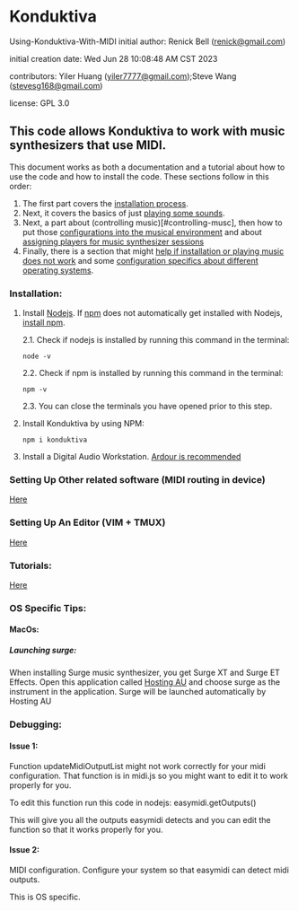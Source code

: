 # Konduktiva 
Using-Konduktiva-With-MIDI
initial author: Renick Bell (renick@gmail.com)

initial creation date: Wed Jun 28 10:08:48 AM CST 2023

contributors: Yiler Huang (yiler7777@gmail.com);Steve Wang (stevesg168@gmail.com)

license: GPL 3.0

## This code allows Konduktiva to work with music synthesizers that use MIDI.

This document works as both a documentation and a tutorial about how to use the code and how to install the code. These sections follow in this order:
1. The first part covers the [installation process](#installation). 
2. Next, it covers the basics of just [playing some sounds](#running-the-code).
3. Next, a part about (controlling music)[#controlling-musc], then how to put those [configurations into the musical environment](#record-configuration-objects-to-musical-environment) and about [assigning players for music synthesizer sessions](#assigning-player-for-music-synthesizer-session)
4. Finally, there is a section that might [help if installation or playing music does not work](#debugging) and some [configuration specifics about different operating systems](#os).

### Installation:

1. Install [Nodejs](https://nodejs.org/en). If [npm](https://www.npmjs.com/package/npm) does not automatically get installed with Nodejs, [install npm](https://github.com/npm/cli).

    2.1. Check if nodejs is installed by running this command in the terminal:
    ```
    node -v
    ```
    2.2. Check if npm is installed by running this command in the terminal:
    ```
    npm -v
    ```

    2.3. You can close the terminals you have opened prior to this step.

2. Install Konduktiva by using NPM:
    ```
    npm i konduktiva
    ```
3. Install a Digital Audio Workstation. [Ardour is recommended](https://ardour.org/)
### Setting Up Other related software (MIDI routing in device)

[Here](http://konduktiva.org/doku.php?id=first_steps)

### Setting Up An Editor (VIM + TMUX)

[Here](https://konduktiva.org/doku.php?id=vim-tmux-setup)

### Tutorials:

[Here](https://konduktiva.org/doku.php?id=start)

### OS Specific Tips:

#### MacOs:

##### Launching surge:

When installing Surge music synthesizer, you get Surge XT and Surge ET Effects. Open this application called [Hosting AU](http://ju-x.com/hostingau.html) and choose surge as the instrument in the application. Surge will be launched automatically by Hosting AU
### Debugging:

#### Issue 1:

Function updateMidiOutputList might not work correctly for your midi configuration. That function is in midi.js so you might want to edit it to work properly for you.

To edit this function run this code in nodejs: easymidi.getOutputs()

This will give you all the outputs easymidi detects and you can edit the function so that it works properly for you.

#### Issue 2:

MIDI configuration. Configure your system so that easymidi can detect midi outputs.

This is OS specific.

